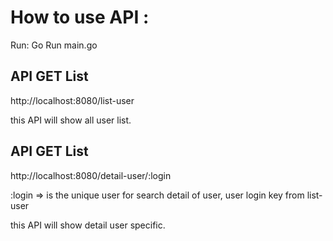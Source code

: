 # **How to use API :**

Run: Go Run main.go

## **API GET List**

http://localhost:8080/list-user

this API will show all user list.

## **API GET List**

http://localhost:8080/detail-user/:login

:login => is the unique user for search detail of user, user login key from list-user

this API will show detail user specific.

